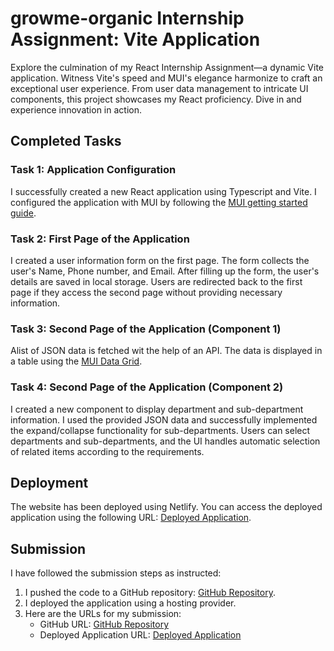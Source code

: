 # growme-organic Internship Assignment: Vite Application

 Explore the culmination of my React Internship Assignment—a dynamic Vite application. Witness Vite's speed and MUI's elegance harmonize to craft an exceptional user experience. From user data management to intricate UI components, this project showcases my React proficiency. Dive in and experience innovation in action.

## Completed Tasks

### Task 1: Application Configuration

I successfully created a new React application using Typescript and Vite. I configured the application with MUI by following the [MUI getting started guide](https://mui.com/material-ui/getting-started/overview/).

### Task 2: First Page of the Application

I created a user information form on the first page. The form collects the user's Name, Phone number, and Email. After filling up the form, the user's details are saved in local storage. Users are redirected back to the first page if they access the second page without providing necessary information.

### Task 3: Second Page of the Application (Component 1)

Alist of JSON data is fetched wit the help of an API. The data is displayed in a table using the [MUI Data Grid](https://mui.com/x/react-data-grid/).

### Task 4: Second Page of the Application (Component 2)

I created a new component to display department and sub-department information. I used the provided JSON data and successfully implemented the expand/collapse functionality for sub-departments. Users can select departments and sub-departments, and the UI handles automatic selection of related items according to the requirements.

## Deployment

The website has been deployed using Netlify. You can access the deployed application using the following URL: [Deployed Application](https://growme-assignment1.netlify.app).

## Submission

I have followed the submission steps as instructed:

1. I pushed the code to a GitHub repository: [GitHub Repository](https://github.com/roji370/growme-organic).
2. I deployed the application using a hosting provider.
3. Here are the URLs for my submission:
   - GitHub URL: [GitHub Repository](https://github.com/roji370/growme-organic)
   - Deployed Application URL: [Deployed Application](https://growme-assignment1.netlify.app)
